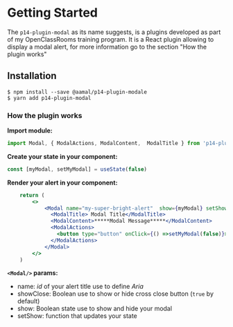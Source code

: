 # Getting Started
The `p14-plugin-modal` as its name suggests, is a plugins developed as part of my OpenClassRooms training program.
It is a React plugin allowing to display a modal alert, for more information go to the section "How the plugin works"
## Installation
```
$ npm install --save @aamal/p14-plugin-modale
$ yarn add p14-plugin-modal
```

### How the plugin works

**Import module:**
```jsx
import Modal, { ModalActions, ModalContent,  ModalTitle } from 'p14-plugin-modal/dist'
```

**Create your state in your component:**
```jsx
const [myModal, setMyModal] = useState(false)
```

**Render your alert in your component:**
```jsx
    return (
        <>
            <Modal name="my-super-bright-alert"  show={myModal} setShow={setMyModal}>
              <ModalTitle> Modal Title</ModalTitle>
              <ModalContent>*****Modal Message*****</ModalContent>
              <ModalActions>
                <button type="button" onClick={() =>setMyModal(false)}>Close Modal</button>
              </ModalActions>
            </Modal>
        </>
    )
```

**`<Modal/>` params:**
- name: *id* of your alert title use to define *Aria*
- showClose: Boolean use to show or hide cross close button (`true` by default)
- show: Boolean state use to show and hide your modal
- setShow: function that updates your state






